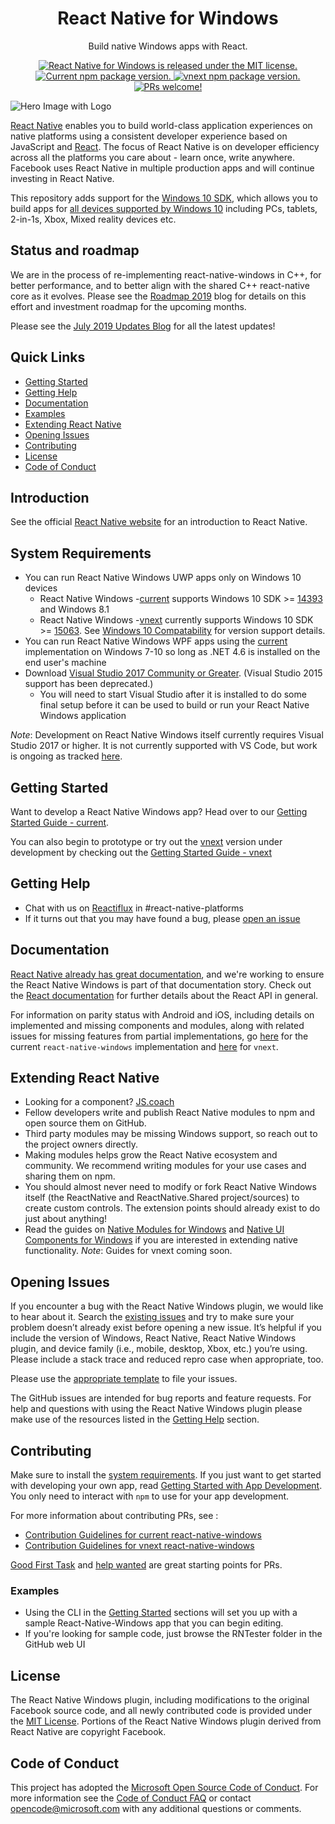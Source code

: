 ﻿<h1 align="center"> React Native for Windows </h1>

<p align="center">
  Build native Windows apps with React.
</p>

<p align="center">
  <a href="https://github.com/microsoft/react-native-windows/blob/master/LICENSE">
    <img src="https://img.shields.io/badge/license-MIT-blue.svg" alt="React Native for Windows is released under the MIT license." />
  </a>
  <a href="https://www.npmjs.org/package/react-native-windows">
    <img src="https://img.shields.io/npm/v/react-native-windows?color=e80441&label=react-native-windows" alt="Current npm package version." />
  </a>
  <a href="https://www.npmjs.org/package/react-native-windows">
    <img src="https://img.shields.io/npm/v/react-native-windows/vnext?color=0052cc&label=react-native-windows%40vnext" alt="vnext npm package version." />
  </a>
  <a href="https://github.com/microsoft/react-native-windows#contributing">
    <img src="https://img.shields.io/badge/PRs-welcome-brightgreen.svg" alt="PRs welcome!" />
  </a>
</p>

![Hero Image with Logo](./.github/hero2.png)

[React Native](http://facebook.github.io/react-native) enables you to build world-class application experiences on native platforms using a consistent developer experience based on JavaScript and [React](https://reactjs.org/). The focus of React Native is on developer efficiency across all the platforms you care about - learn once, write anywhere. Facebook uses React Native in multiple production apps and will continue investing in React Native.

This repository adds support for the [Windows 10 SDK](https://developer.microsoft.com/en-us/windows/downloads), which allows you to build apps for [all devices supported by Windows 10](https://developer.microsoft.com/en-us/windows/get-started-windows-10) including PCs, tablets, 2-in-1s, Xbox, Mixed reality devices etc. 

## Status and roadmap

We are in the process of re-implementing react-native-windows in C++, for better performance, and to better align with the shared C++ react-native core as it evolves. Please see the [Roadmap 2019](blog/Roadmap2019.md) blog for details on this effort and investment roadmap for the upcoming months.

Please see the [July 2019 Updates Blog](blog/July2019Updates.md) for all the latest updates!

## Quick Links

- [Getting Started](#getting-started)
- [Getting Help](#getting-help)
- [Documentation](#documentation)
- [Examples](#examples)
- [Extending React Native](#extending-react-native)
- [Opening Issues](#opening-issues)
- [Contributing](#contributing)
- [License](#license)
- [Code of Conduct](#code-of-conduct)

## Introduction

See the official [React Native website](https://facebook.github.io/react-native/) for an introduction to React Native.

## System Requirements

- You can run React Native Windows UWP apps only on Windows 10 devices
   - React Native Windows -[current](https://github.com/microsoft/react-native-windows/tree/master/current) supports Windows 10 SDK >= [14393](https://developer.microsoft.com/en-us/windows/downloads/sdk-archive) and Windows 8.1
   - React Native Windows -[vnext](https://github.com/microsoft/react-native-windows/tree/master/vnext) currently supports Windows 10 SDK >= [15063](https://developer.microsoft.com/en-us/windows/downloads/sdk-archive). See [Windows 10 Compatability](./win10compat.md) for version support details.
- You can run React Native Windows WPF apps using the [current](https://github.com/microsoft/react-native-windows/tree/master/current) implementation on Windows 7-10 so long as .NET 4.6 is installed on the end user's machine
- Download [Visual Studio 2017 Community or Greater](https://www.visualstudio.com/downloads/). (Visual Studio 2015 support has been deprecated.)
	- You will need to start Visual Studio after it is installed to do some final setup before it can be used to build or run your React Native Windows application

*Note*: Development on React Native Windows itself currently requires Visual Studio 2017 or higher. It is not currently supported with VS Code, but work is ongoing as tracked [here](https://github.com/microsoft/vscode-react-native/issues/1007). 

## Getting Started

Want to develop a React Native Windows app? Head over to our [Getting Started Guide - current](current/docs/GettingStarted.md).

You can also begin to prototype or try out the [vnext](https://github.com/microsoft/react-native-windows/tree/master/vnext) version under development by checking out the [Getting Started Guide - vnext](vnext/docs/GettingStarted.md) 

## Getting Help

- Chat with us on [Reactiflux](https://discord.gg/0ZcbPKXt5bWJVmUY) in #react-native-platforms
- If it turns out that you may have found a bug, please [open an issue](#opening-issues)

## Documentation

[React Native already has great documentation](https://facebook.github.io/react-native/docs/getting-started.html), and we're working to ensure the React Native Windows is part of that documentation story. Check out the [React documentation](https://reactjs.org/docs/getting-started.html) for further details about the React API in general.

For information on parity status with Android and iOS, including details on implemented and missing components and modules, along with related issues for missing features from partial implementations, go [here](current/docs/CoreParityStatus.md) for the current `react-native-windows` implementation and [here](vnext/docs/ParityStatus.md) for `vnext`.

## Extending React Native

- Looking for a component? [JS.coach](https://js.coach/react-native)
- Fellow developers write and publish React Native modules to npm and open source them on GitHub.
- Third party modules may be missing Windows support, so reach out to the project owners directly.
- Making modules helps grow the React Native ecosystem and community. We recommend writing modules for your use cases and sharing them on npm.
- You should almost never need to modify or fork React Native Windows itself (the ReactNative and ReactNative.Shared project/sources) to create custom controls. The extension points should already exist to do just about anything!
- Read the guides on [Native Modules for Windows](current/docs/NativeModulesWindows.md) and [Native UI Components for Windows](current/docs/NativeComponentsWindows.md) if you are interested in extending native functionality. *Note*: Guides for vnext coming soon.

## Opening Issues

If you encounter a bug with the React Native Windows plugin, we would like to hear about it. Search the [existing issues](https://github.com/microsoft/react-native-windows/issues) and try to make sure your problem doesn’t already exist before opening a new issue. It’s helpful if you include the version of Windows, React Native, React Native Windows plugin, and device family (i.e., mobile, desktop, Xbox, etc.) you’re using. Please include a stack trace and reduced repro case when appropriate, too. 

Please use the [appropriate template](https://github.com/microsoft/react-native-windows/issues/new/choose) to file your issues. 

The GitHub issues are intended for bug reports and feature requests. For help and questions with using the React Native Windows plugin please make use of the resources listed in the [Getting Help](#getting-help) section. 

## Contributing

Make sure to install the [system requirements](#system-requirements). If you just want to get started with developing your own app, read [Getting Started with App Development](#getting-started). You only need to interact with `npm` to use for your app development.

For more information about contributing PRs, see :
- [Contribution Guidelines for current react-native-windows](current/docs/CONTRIBUTING.md)
- [Contribution Guidelines for vnext react-native-windows](vnext/docs/CONTRIBUTING.md)

[Good First Task](https://github.com/microsoft/react-native-windows/labels/Good%20First%20Task) and [help wanted](https://github.com/microsoft/react-native-windows/labels/help%20wanted) are great starting points for PRs.

### Examples

- Using the CLI in the [Getting Started](#getting-started) sections will set you up with a sample React-Native-Windows app that you can begin editing.
- If you're looking for sample code, just browse the RNTester folder in the GitHub web UI

## License

The React Native Windows plugin, including modifications to the original Facebook source code, and all newly contributed code is provided under the [MIT License](LICENSE). Portions of the React Native Windows plugin derived from React Native are copyright Facebook.

## Code of Conduct

This project has adopted the [Microsoft Open Source Code of Conduct](https://opensource.microsoft.com/codeofconduct/). For more information see the [Code of Conduct FAQ](https://opensource.microsoft.com/codeofconduct/faq/) or contact [opencode@microsoft.com](mailto:opencode@microsoft.com) with any additional questions or comments.
